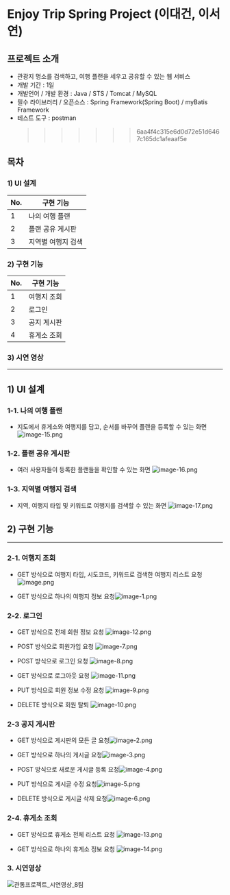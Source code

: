 # Enjoy Trip Spring Project (이대건, 이서연)

## 프로젝트 소개

- 관광지 명소를 검색하고, 여행 플랜을 세우고 공유할 수 있는 웹 서비스
- 개발 기간 : 1일
- 개발언어 / 개발 환경 : Java / STS / Tomcat / MySQL
- 필수 라이브러리 / 오픈소스 : Spring Framework(Spring Boot) / myBatis Framework
- 테스트 도구 : postman
  > > > > > > > 6aa4f4c315e6d0d72e51d6467c165dc1afeaaf5e

## 목차

### 1) UI 설계

| No. | 구현 기능          |
| --- | ------------------ |
| 1   | 나의 여행 플랜     |
| 2   | 플랜 공유 게시판   |
| 3   | 지역별 여행지 검색 |

### 2) 구현 기능

| No. | 구현 기능   |
| --- | ----------- |
| 1   | 여행지 조회 |
| 2   | 로그인      |
| 3   | 공지 게시판 |
| 4   | 휴게소 조회 |

### 3) 시연 영상

---

## 1) UI 설계

### 1-1. 나의 여행 플랜

- 지도에서 휴게소와 여행지를 담고, 순서를 바꾸어 플랜을 등록할 수 있는 화면
  ![image-15.png](./image-15.png)

### 1-2. 플랜 공유 게시판

- 여러 사용자들이 등록한 플랜들을 확인할 수 있는 화면
  ![image-16.png](./image-16.png)

### 1-3. 지역별 여행지 검색

- 지역, 여행지 타입 및 키워드로 여행지를 검색할 수 있는 화면
  ![image-17.png](./image-17.png)

## 2) 구현 기능

---

### 2-1. 여행지 조회

- GET 방식으로 여행지 타입, 시도코드, 키워드로 검색한 여행지 리스트 요청 ![image.png](./image.png)

- GET 방식으로 하나의 여행지 정보 요청![image-1.png](./image-1.png)

### 2-2. 로그인

- GET 방식으로 전체 회원 정보 요청 ![image-12.png](./image-12.png)

- POST 방식으로 회원가입 요청 ![image-7.png](./image-7.png)

- POST 방식으로 로그인 요청 ![image-8.png](./image-8.png)

- GET 방식으로 로그아웃 요청 ![image-11.png](./image-11.png)

- PUT 방식으로 회원 정보 수정 요청 ![image-9.png](./image-9.png)

- DELETE 방식으로 회원 탈퇴 ![image-10.png](./image-10.png)

### 2-3 공지 게시판

- GET 방식으로 게시판의 모든 글 요청![image-2.png](./image-2.png)

- GET 방식으로 하나의 게시글 요청![image-3.png](./image-3.png)

- POST 방식으로 새로운 게시글 등록 요청![image-4.png](./image-4.png)

- PUT 방식으로 게시글 수정 요청![image-5.png](./image-5.png)

- DELETE 방식으로 게시글 삭제 요청![image-6.png](./image-6.png)

### 2-4. 휴게소 조회

- GET 방식으로 휴게소 전체 리스트 요청 ![image-13.png](./image-13.png)

- GET 방식으로 하나의 휴게소 정보 요청 ![image-14.png](./image-14.png)

### 3. 시연영상

![관통프로젝트_시연영상_8팀](https://github.com/leedaegeon/tripSNS/assets/48538519/7ecc3ff5-a327-4667-8806-007259de1b48)
